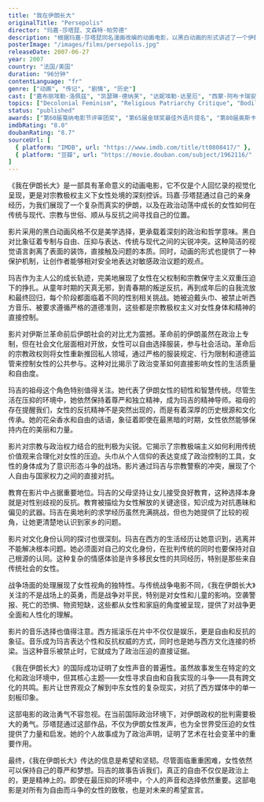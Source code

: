 ```yaml
---
title: "我在伊朗长大"
originalTitle: "Persepolis"
director: "玛嘉·莎塔琵、文森特·帕劳德"
description: "根据玛嘉·莎塔琵同名漫画改编的动画电影，以黑白动画的形式讲述了一个伊朗女孩在伊斯兰革命前后的成长经历，深刻探讨了女性在宗教极权主义下的生存状态与反抗精神。"
posterImage: "/images/films/persepolis.jpg"
releaseDate: 2007-06-27
year: 2007
country: "法国/美国"
duration: "96分钟"
contentLanguage: "fr"
genre: ["动画", "传记", "剧情", "历史"]
cast: ["嘉布丽埃勒·洛佩兹", "凯瑟琳·德纳芙", "达妮埃勒·达里厄", "西蒙·阿布卡瑞安"]
topics: ["Decolonial Feminism", "Religious Patriarchy Critique", "Bodily Autonomy", "Feminist Art", "Political Participation", "Cultural Identity"]
status: "published"
awards: ["第60届戛纳电影节评审团奖", "第65届金球奖最佳外语片提名", "第80届奥斯卡最佳动画长片提名"]
imdbRating: "8.0"
doubanRating: "8.7"
sourceUrl: [
  { platform: "IMDB", url: "https://www.imdb.com/title/tt0808417/" },
  { platform: "豆瓣", url: "https://movie.douban.com/subject/1962116/" }
]
---
```


《我在伊朗长大》是一部具有革命意义的动画电影，它不仅是个人回忆录的视觉化呈现，更是对宗教极权主义下女性处境的深刻控诉。玛嘉·莎塔琵通过自己的亲身经历，为我们展现了一个复杂而真实的伊朗，以及在政治动荡中成长的女性如何在传统与现代、宗教与世俗、顺从与反抗之间寻找自己的位置。

影片采用的黑白动画风格不仅是美学选择，更承载着深刻的政治和哲学意味。黑白对比象征着专制与自由、压抑与表达、传统与现代之间的尖锐冲突。这种简洁的视觉语言剥离了表面的装饰，直接触及问题的本质。同时，动画的形式也提供了一种保护机制，让创作者能够相对安全地表达对敏感政治议题的观点。

玛吉作为主人公的成长轨迹，完美地展现了女性在父权制和宗教保守主义双重压迫下的挣扎。从童年时期的天真无邪，到青春期的叛逆反抗，再到成年后的自我流放和最终回归，每个阶段都面临着不同的性别相关挑战。她被迫戴头巾、被禁止听西方音乐、被要求遵循严格的道德准则，这些都是宗教极权主义对女性身体和精神的直接控制。

影片对伊斯兰革命前后伊朗社会的对比尤为震撼。革命前的伊朗虽然在政治上专制，但在社会文化层面相对开放，女性可以自由选择服装，参与社会活动。革命后的宗教政权则将女性重新推回私人领域，通过严格的服装规定、行为限制和道德监管来控制女性的公共参与。这种对比揭示了政治变革如何直接影响女性的生活质量和自由度。

玛吉的祖母这个角色特别值得关注。她代表了伊朗女性的韧性和智慧传统。尽管生活在压抑的环境中，她依然保持着尊严和独立精神，成为玛吉的精神导师。祖母的存在提醒我们，女性的反抗精神不是突然出现的，而是有着深厚的历史根源和文化传承。她的花朵香水和自由的话语，象征着即使在最黑暗的时期，女性依然能够保持内在的美丽和力量。

影片对宗教与政治权力结合的批判极为尖锐。它揭示了宗教极端主义如何利用传统价值观来合理化对女性的压迫。头巾从个人信仰的表达变成了政治控制的工具，女性的身体成为了意识形态斗争的战场。影片通过玛吉与宗教警察的冲突，展现了个人自由与国家权力之间的直接对抗。

教育在影片中占据重要地位。玛吉的父母坚持让女儿接受良好教育，这种选择本身就是对性别歧视的反抗。教育被描绘为女性解放的关键途径，知识成为对抗愚昧和偏见的武器。玛吉在奥地利的求学经历虽然充满挑战，但也为她提供了比较的视角，让她更清楚地认识到家乡的问题。

影片对文化身份认同的探讨也很深刻。玛吉在西方的生活经历让她意识到，逃离并不能解决根本问题。她必须面对自己的文化身份，在批判传统的同时也要保持对自己根源的认同。这种复杂的情感体验是许多移民女性的共同经历，特别是那些来自传统社会的女性。

战争场面的处理展现了女性视角的独特性。与传统战争电影不同，《我在伊朗长大》关注的不是战场上的英勇，而是战争对平民，特别是对女性和儿童的影响。空袭警报、死亡的恐惧、物资短缺，这些都从女性和家庭的角度被呈现，提供了对战争更全面和人性化的理解。

影片的音乐选择也值得注意。西方摇滚乐在片中不仅仅是娱乐，更是自由和反抗的象征。音乐成为玛吉表达个性和反抗权威的方式，同时也是她与西方文化连接的桥梁。当这种音乐被禁止时，它就成为了政治压迫的直接证据。

《我在伊朗长大》的国际成功证明了女性声音的普遍性。虽然故事发生在特定的文化和政治环境中，但其核心主题——女性寻求自由和自我实现的斗争——具有跨文化的共鸣。影片让世界观众了解到中东女性的复杂现实，对抗了西方媒体中的单一刻板印象。

这部电影的政治勇气不容忽视。在当前国际政治环境下，对伊朗政权的批判需要极大的勇气。莎塔琵通过这部作品，不仅为伊朗女性发声，也为全世界受压迫的女性提供了力量和启发。她的个人故事成为了政治声明，证明了艺术在社会变革中的重要作用。

最终，《我在伊朗长大》传达的信息是希望和坚韧。尽管面临重重困难，女性依然可以保持自己的尊严和梦想。玛吉的故事告诉我们，真正的自由不仅仅是政治上的，更是精神上的。即使在最压抑的环境中，个人的声音和选择依然重要。这部电影是对所有为自由而斗争的女性的致敬，也是对未来的希望宣言。